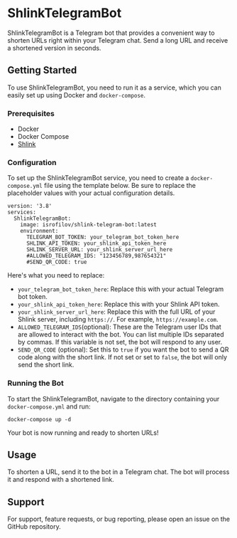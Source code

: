 # ShlinkTelegramBot

ShlinkTelegramBot is a Telegram bot that provides a convenient way to shorten URLs right within your Telegram chat. Send a long URL and receive a shortened version in seconds.

## Getting Started

To use ShlinkTelegramBot, you need to run it as a service, which you can easily set up using Docker and `docker-compose`.

### Prerequisites

- Docker
- Docker Compose
- [Shlink](https://github.com/shlinkio/shlink)

### Configuration

To set up the ShlinkTelegramBot service, you need to create a `docker-compose.yml` file using the template below. Be sure to replace the placeholder values with your actual configuration details.

    version: '3.8'
    services:
      ShlinkTelegramBot:
        image: isrofilov/shlink-telegram-bot:latest
        environment:
          TELEGRAM_BOT_TOKEN: your_telegram_bot_token_here
          SHLINK_API_TOKEN: your_shlink_api_token_here
          SHLINK_SERVER_URL: your_shlink_server_url_here
          #ALLOWED_TELEGRAM_IDS: "123456789,987654321"
          #SEND_QR_CODE: true

Here's what you need to replace:

- `your_telegram_bot_token_here`: Replace this with your actual Telegram bot token.
- `your_shlink_api_token_here`: Replace this with your Shlink API token.
- `your_shlink_server_url_here`: Replace this with the full URL of your Shlink server, including `https://`. For example, `https://example.com`.
- `ALLOWED_TELEGRAM_IDS`(optional): These are the Telegram user IDs that are allowed to interact with the bot. You can list multiple IDs separated by commas. If this variable is not set, the bot will respond to any user.
- `SEND_QR_CODE` (optional): Set this to `true` if you want the bot to send a QR code along with the short link. If not set or set to `false`, the bot will only send the short link.

### Running the Bot

To start the ShlinkTelegramBot, navigate to the directory containing your `docker-compose.yml` and run:

    docker-compose up -d

Your bot is now running and ready to shorten URLs!

## Usage

To shorten a URL, send it to the bot in a Telegram chat. The bot will process it and respond with a shortened link.

## Support

For support, feature requests, or bug reporting, please open an issue on the GitHub repository.